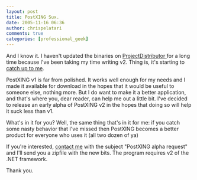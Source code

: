 ```yaml
---
layout: post
title: PostXING Sux.
date: 2005-11-16 06:36
author: chrispelatari
comments: true
categories: [professional_geek]
---
```


<p>And I know it. I haven't updated the binaries on <a href="http://projectdistributor.net">ProjectDistributor </a>for a long time 
because I've been taking my time writing v2. Thing is, it's starting to <a href="http://www.holliday.com.au/blog/2005/10/15/offline-blog-posting-with-blogjet.html">catch 
up to me</a>.</p>
<p>PostXING v1 is far from polished. It works well enough for my needs and I 
made it available for download in the hopes that it would be useful to someone 
else, nothing more. But I do want to make it a better application, and that's 
where you, dear reader, can help me out a little bit. I've decided to release an 
early alpha of PostXING v2 in the hopes that doing so will help it suck less 
than v1.</p>
<p>What's in it for you? Well, the same thing that's in it for me: if you catch 
some nasty behavior that I've missed then PostXING becomes a better product for 
everyone who uses it (all two dozen of ya) </p>
<p>If you're interested, <a href="http://www.chrisfrazier.net/blog/contact.aspx">contact me</a> with 
the subject "PostXING alpha request" and I'll send you a zipfile with the new 
bits. The program requires v2 of the .NET framework. </p>
<p>Thank you.</p>
